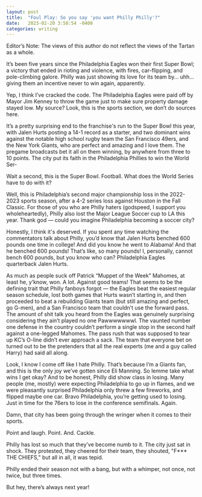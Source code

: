 ```yaml
---
layout: post
title:  "Foul Play: So you say 'you want Philly Philly'?"
date:   2023-02-20 3:58:54 -0400
categories: writing
---
```


Editor’s Note: The views of this author do not reflect the views of the Tartan as a whole.

It’s been five years since the Philadelphia Eagles won their first Super Bowl; a victory that ended in rioting and violence, with fires, car-flipping, and pole-climbing galore. Philly was just showing its love for its team by… uhh… giving them an incentive never to win again, apparently.

Yep, I think I’ve cracked the code. The Philadelphia Eagles were paid off by Mayor Jim Kenney to throw the game just to make sure property damage stayed low. My source? Look, this is the sports section, we don’t do sources here. 

It’s a pretty surprising end to the franchise's run to the Super Bowl this year, with Jalen Hurts posting a 14-1 record as a starter, and two dominant wins against the notable high school rugby team the San Francisco 49ers, and the New York Giants, who are perfect and amazing and I love them. The pregame broadcasts bet it all on them winning, by anywhere from three to 10 points. The city put its faith in the Philadelphia Phillies to win the World Ser-

Wait a second, this is the Super Bowl. Football. What does the World Series have to do with it?

Well, this is Philadelphia’s second major championship loss in the 2022-2023 sports season, after a 4-2 series loss against Houston in the Fall Classic. For those of you who are Philly haters (godspeed, I support you wholeheartedly), Philly also lost the Major League Soccer cup to LA this year. Thank god — could you imagine Philadelphia becoming a soccer city? 

Honestly, I think it's deserved. If you spent any time watching the commentators talk about Philly, you’d know that Jalen Hurts benched 600 pounds one time in college! And did you know he went to Alabama! And that he benched 600 pounds! That’s like, so many pounds! I, personally, cannot bench 600 pounds, but you know who can? Philadelphia Eagles quarterback Jalen Hurts. 

As much as people suck off Patrick “Muppet of the Week” Mahomes, at least he, y’know, won. A lot. Against good teams! That seems to be the defining trait that Philly fanboys forgot — the Eagles beat the easiest regular season schedule, lost both games that Hurts wasn’t starting in, and then proceeded to beat a rebuilding Giants team (but still amazing and perfect, go G-men), and a San Francisco team that couldn’t use the forward pass. The amount of shit talk you heard from the Eagles was genuinely surprising considering they ain’t played no one Pawwwwwwwl. The vaunted number one defense in the country couldn’t perform a single stop in the second half against a one-legged Mahomes. The pass rush that was supposed to tear up KC’s O-line didn’t ever approach a sack. The team that everyone bet on turned out to be the pretenders that all the real experts (me and a guy called Harry) had said all along.

Look, I know I come off like I hate Philly. That’s because I’m a Giants fan, and this is the only joy we’ve gotten since Eli Manning. So lemme take what wins I get okay? And to be honest, Philly did show class in losing. Many people (me, mostly) were expecting Philadelphia to go up in flames, and we were pleasantly surprised Philadelphia only threw a few fireworks, and flipped maybe one car. Bravo Philadelphia, you’re getting used to losing. Just in time for the 76ers to lose in the conference semifinals. Again.

Damn, that city has been going through the wringer when it comes to their sports.

Point and laugh. Point. And. Cackle. 

Philly has lost so much that they’ve become numb to it. The city just sat in shock. They protested, they cheered for their team, they shouted, "F*** THE CHIEFS," but all in all, it was tepid.

Philly ended their season not with a bang, but with a whimper, not once, not twice, but three times.

But hey, there’s always next year!